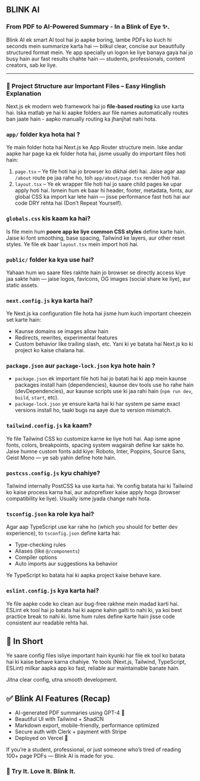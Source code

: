 ## BLINK AI
### From PDF to AI-Powered Summary - In a Blink of Eye ✨.

Blink AI ek smart AI tool hai jo aapke boring, lambe PDFs ko kuch hi seconds mein summarize karta hai — bilkul clear, concise aur beautifully structured format mein. Ye app specially un logon ke liye banaya gaya hai jo busy hain aur fast results chahte hain — students, professionals, content creators, sab ke liye.

---

### 📁 Project Structure aur Important Files – Easy Hinglish Explanation

Next.js ek modern web framework hai jo **file-based routing** ka use karta hai. Iska matlab ye hai ki aapke folders aur file names automatically routes ban jaate hain - aapko manually routing ka jhanjhat nahi hota.

### `app/` folder kya hota hai ?

Ye main folder hota hai Next.js ke App Router structure mein. Iske andar aapke har page ka ek folder hota hai, jisme usually do important files hoti hain:
1. `page.tsx` – Ye file hoti hai jo browser ko dikhai deti hai. Jaise agar aap `/about` route pe jaa rahe ho, toh `app/about/page.tsx` render hoti hai.
2. `layout.tsx` – Ye ek wrapper file hoti hai jo saare child pages ke upar apply hoti hai. Ismein hum ek baar hi header, footer, metadata, fonts, aur global CSS ka import kar lete hain — jisse performance fast hoti hai aur code DRY rehta hai (Don’t Repeat Yourself).

### `globals.css` kis kaam ka hai?

Is file mein hum **poore app ke liye common CSS styles** define karte hain. Jaise ki font smoothing, base spacing, Tailwind ke layers, aur other reset styles. Ye file ek baar `layout.tsx` mein import hoti hai.

### `public/` folder ka kya use hai?

Yahaan hum wo saare files rakhte hain jo browser se directly access kiye jaa sakte hain — jaise logos, favicons, OG images (social share ke liye), aur static assets.

### `next.config.js` kya karta hai?

Ye Next.js ka configuration file hota hai jisme hum kuch important cheezein set karte hain:
- Kaunse domains se images allow hain
- Redirects, rewrites, experimental features
- Custom behavior like trailing slash, etc.
Yani ki ye batata hai Next.js ko ki project ko kaise chalana hai.


### `package.json` aur `package-lock.json` kya hote hain ?

- `package.json` ek important file hoti hai jo batati hai ki app mein kaunse packages install hain (dependencies), kaunse dev tools use ho rahe hain (devDependencies), aur kaunse scripts use ki jaa rahi hain (`npm run dev`, `build`, `start`, etc).
- `package-lock.json` ye ensure karta hai ki har system pe same exact versions install ho, taaki bugs na aaye due to version mismatch.

### `tailwind.config.js` ka kaam?

Ye file Tailwind CSS ko customize karne ke liye hoti hai. Aap isme apne fonts, colors, breakpoints, spacing system wagairah define kar sakte ho. Jaise humne custom fonts add kiye: Roboto, Inter, Poppins, Source Sans, Geist Mono — ye sab yahin define hote hain.

### `postcss.config.js` kyu chahiye?

Tailwind internally PostCSS ka use karta hai. Ye config batata hai ki Tailwind ko kaise process karna hai, aur autoprefixer kaise apply hoga (browser compatibility ke liye). Usually isme jyada change nahi hota.

### `tsconfig.json` ka role kya hai?

Agar aap TypeScript use kar rahe ho (which you should for better dev experience), to `tsconfig.json` define karta hai:
- Type-checking rules
- Aliases (like `@/components`)
- Compiler options
- Auto imports aur suggestions ka behavior

Ye TypeScript ko batata hai ki aapka project kaise behave kare.

### `eslint.config.js` kya karta hai?

Ye file aapke code ko clean aur bug-free rakhne mein madad karti hai. ESLint ek tool hai jo batata hai ki aapne kahin galti to nahi ki, ya koi best practice break to nahi ki. Isme hum rules define karte hain jisse code consistent aur readable rehta hai.

## 💬 In Short

Ye saare config files isliye important hain kyunki har file ek tool ko batata hai ki kaise behave karna chahiye. Ye tools (Next.js, Tailwind, TypeScript, ESLint) milkar aapka app ko fast, reliable aur maintainable banate hain.

Jitna clear config, utna smooth development.

## ✅ Blink AI Features (Recap)

- AI-generated PDF summaries using GPT-4 🤖
- Beautiful UI with Tailwind + ShadCN
- Markdown export, mobile-friendly, performance optimized
- Secure auth with Clerk + payment with Stripe
- Deployed on Vercel 🚀

If you’re a student, professional, or just someone who’s tired of reading 100+ page PDFs — Blink AI is made for you.

### 🙌 Try It. Love It. Blink It.

